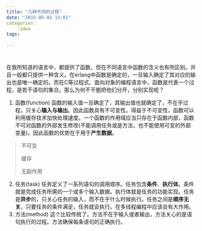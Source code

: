 ```yaml
---
title: "几种不同的过程"
date: "2015-05-02 13:01"
categories：
    -idea
tags:
    
---
```

# 

  在我所知道的语言中，都提供了函数，但在不同语言中函数的含义也有所区别。并且一般都只提供一种含义。在erlang中函数是确定的，一旦输入确定了其对应的输出也是唯一确定的。而在C等过程式、面向对象的编程语言中，函数是代表一个过程，是若干语句的集合。那么为何不干脆把他们分开，分别实现呢？

1. 函数(function)
  函数的输入值一旦确定了，其输出值也就确定了，不在乎过程，只关心**输入与输出**。因此函数具有不可变性。得益于不可变性，函数可以利用缓存技术加快处理速度。一个函数的作用域应当只存在于函数内部，函数不可对函数的外部发生修改(不能调用任务或是方法，也不能使用可变的外部变量)。因此函数的优势在于用于**产生数据**。

> 不可变
> 
> 缓存
> 
> 无副作用


2. 任务(task)
  任务定义了一系列语句的调用顺序。任务包含**条件**、**执行体**。条件就是完成任务所需的一个或多个输入数据。执行体就是任务的功能实现。任务是**异步**的，只关心任务的输入，而不在乎什么时候执行。任务之间是**顺序无关**，只要任务的条件满足，任务就会执行。在多线程编程中应该会有大作用。
3. 方法(method)
  这个比较传统了。方法不在乎输入或者输出，方法关心的是语句执行的过程。方法确保每条语句的正确执行。
